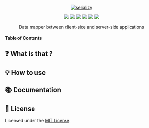 <div align="center">

  [![serializy](./logo.png)](https://www.npmjs.com/package/serializy) 

  [![](https://img.shields.io/badge/license-MIT-red.svg)](./LICENSE)
  [![](https://img.shields.io/npm/v/serializy.svg)](https://www.npmjs.com/package/serializy)
  [![](https://img.shields.io/travis/acacode/serializy.svg)](https://travis-ci.org/acacode/serializy)
  [![](https://img.shields.io/npm/dm/serializy.svg)](http://npm-stat.com/charts.html?package=serializy)
  [![](https://badgen.net/bundlephobia/min/serializy)](https://bundlephobia.com/result?p=serializy)
  [![](https://badgen.net/bundlephobia/minzip/serializy)](https://bundlephobia.com/result?p=serializy)

  <p>
    Data mapper between client-side and server-side applications
  </p>
</div>

#### Table of Contents  

## ❓ What is that ?

## 💡 How to use

## 📚 Documentation

## 📝 License

Licensed under the [MIT License](./LICENSE).
